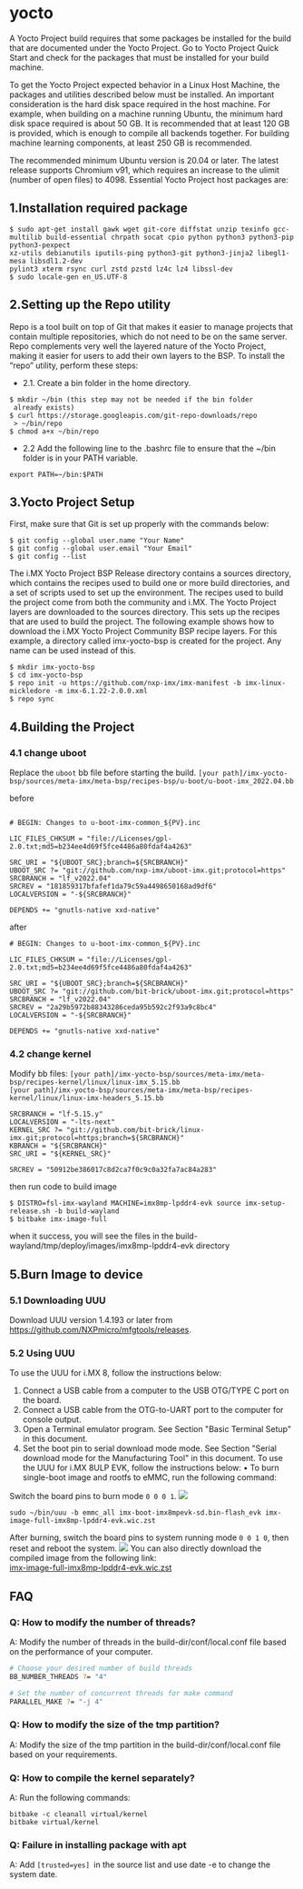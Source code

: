 # yocto
A Yocto Project build requires that some packages be installed for the build that are
documented under the Yocto Project. Go to Yocto Project Quick Start and check for the
packages that must be installed for your build machine.

To get the Yocto Project expected behavior in a Linux Host Machine, the packages and
utilities described below must be installed. An important consideration is the hard disk
space required in the host machine. For example, when building on a machine running
Ubuntu, the minimum hard disk space required is about 50 GB. It is recommended that at
least 120 GB is provided, which is enough to compile all backends together. For building
machine learning components, at least 250 GB is recommended.

The recommended minimum Ubuntu version is 20.04 or later. The latest release supports
Chromium v91, which requires an increase to the ulimit (number of open files) to 4098.
Essential Yocto Project host packages are:

## 1.Installation required package
~~~
$ sudo apt-get install gawk wget git-core diffstat unzip texinfo gcc-multilib build-essential chrpath socat cpio python python3 python3-pip python3-pexpect 
xz-utils debianutils iputils-ping python3-git python3-jinja2 libegl1-mesa libsdl1.2-dev 
pylint3 xterm rsync curl zstd pzstd lz4c lz4 libssl-dev
$ sudo locale-gen en_US.UTF-8
~~~

## 2.Setting up the Repo utility
Repo is a tool built on top of Git that makes it easier to manage projects that contain
multiple repositories, which do not need to be on the same server. Repo complements
very well the layered nature of the Yocto Project, making it easier for users to add their
own layers to the BSP.
To install the “repo” utility, perform these steps:
- 2.1.  Create a bin folder in the home directory.
~~~
$ mkdir ~/bin (this step may not be needed if the bin folder
 already exists)
$ curl https://storage.googleapis.com/git-repo-downloads/repo
 > ~/bin/repo
$ chmod a+x ~/bin/repo
~~~
- 2.2 Add the following line to the .bashrc file to ensure that the ~/bin folder is in your
PATH variable.
~~~
export PATH=~/bin:$PATH
~~~


## 3.Yocto Project Setup
First, make sure that Git is set up properly with the commands below:
~~~
$ git config --global user.name "Your Name"
$ git config --global user.email "Your Email"
$ git config --list
~~~
The i.MX Yocto Project BSP Release directory contains a sources directory, which
contains the recipes used to build one or more build directories, and a set of scripts used
to set up the environment.
The recipes used to build the project come from both the community and i.MX. The Yocto
Project layers are downloaded to the sources directory. This sets up the recipes that are
used to build the project.
The following example shows how to download the i.MX Yocto Project Community BSP
recipe layers. For this example, a directory called imx-yocto-bsp is created for the
project. Any name can be used instead of this.
~~~
$ mkdir imx-yocto-bsp
$ cd imx-yocto-bsp
$ repo init -u https://github.com/nxp-imx/imx-manifest -b imx-linux-mickledore -m imx-6.1.22-2.0.0.xml
$ repo sync
~~~

## 4.Building the Project
### 4.1 change uboot
Replace the ``uboot`` bb file before starting the build.
``[your path]/imx-yocto-bsp/sources/meta-imx/meta-bsp/recipes-bsp/u-boot/u-boot-imx_2022.04.bb``

before
~~~

# BEGIN: Changes to u-boot-imx-common_${PV}.inc

LIC_FILES_CHKSUM = "file://Licenses/gpl-2.0.txt;md5=b234ee4d69f5fce4486a80fdaf4a4263"

SRC_URI = "${UBOOT_SRC};branch=${SRCBRANCH}"
UBOOT_SRC ?= "git://github.com/nxp-imx/uboot-imx.git;protocol=https"
SRCBRANCH = "lf_v2022.04"
SRCREV = "181859317bfafef1da79c59a4498650168ad9df6"
LOCALVERSION = "-${SRCBRANCH}"

DEPENDS += "gnutls-native xxd-native"

~~~
after
~~~
# BEGIN: Changes to u-boot-imx-common_${PV}.inc

LIC_FILES_CHKSUM = "file://Licenses/gpl-2.0.txt;md5=b234ee4d69f5fce4486a80fdaf4a4263"

SRC_URI = "${UBOOT_SRC};branch=${SRCBRANCH}"
UBOOT_SRC ?= "git://github.com/bit-brick/uboot-imx.git;protocol=https"
SRCBRANCH = "lf_v2022.04"
SRCREV = "2a29b5972b88343286ceda95b592c2f93a9c8bc4"
LOCALVERSION = "-${SRCBRANCH}"

DEPENDS += "gnutls-native xxd-native"

~~~

### 4.2 change kernel
Modify bb files:
``[your path]/imx-yocto-bsp/sources/meta-imx/meta-bsp/recipes-kernel/linux/linux-imx_5.15.bb
``  
``[your path]/imx-yocto-bsp/sources/meta-imx/meta-bsp/recipes-kernel/linux/linux-imx-headers_5.15.bb``
~~~
SRCBRANCH = "lf-5.15.y"
LOCALVERSION = "-lts-next"
KERNEL_SRC ?= "git://github.com/bit-brick/linux-imx.git;protocol=https;branch=${SRCBRANCH}"
KBRANCH = "${SRCBRANCH}"
SRC_URI = "${KERNEL_SRC}"

SRCREV = "50912be386017c8d2ca7f0c9c0a32fa7ac84a283"

~~~
then run code to build image
~~~
$ DISTRO=fsl-imx-wayland MACHINE=imx8mp-lpddr4-evk source imx-setup-release.sh -b build-wayland
$ bitbake imx-image-full
~~~

when it success, you will see the files in the build-wayland/tmp/deploy/images/imx8mp-lpddr4-evk  directory

## 5.Burn Image to device
### 5.1 Downloading UUU
Download UUU version 1.4.193 or later from https://github.com/NXPmicro/mfgtools/releases.
### 5.2 Using UUU
To use the UUU for  i.MX 8, follow the instructions below:
1. Connect a USB cable from a computer to the USB OTG/TYPE C port on the board.
2. Connect a USB cable from the OTG-to-UART port to the computer for console output.
3. Open a Terminal emulator program. See Section "Basic Terminal Setup" in this document.
4. Set the boot pin to serial download mode mode. See Section "Serial download mode for the Manufacturing Tool" in this 
document.
To use the UUU for i.MX 8ULP EVK, follow the instructions below:
• To burn single-boot image and rootfs to eMMC, run the following command:

Switch the board pins to burn mode ``0 0 0 1``.
![](image/burn_status.jpg)
~~~
sudo ~/bin/uuu -b emmc_all imx-boot-imx8mpevk-sd.bin-flash_evk imx-image-full-imx8mp-lpddr4-evk.wic.zst
~~~
After burning, switch the board pins to system running mode ``0 0 1 0``, then reset and reboot the system.
![](image/run_status.jpg)
You can also directly download the compiled image from the following link:  
[imx-image-full-imx8mp-lpddr4-evk.wic.zst](https://drive.google.com/drive/folders/1DeiQxV0aQYxEGHuIq0V043Mfd73IX5uA?usp=drive_link)


## FAQ
### Q: How to modify the number of threads?
A: Modify the number of threads in the build-dir/conf/local.conf file based on the performance of your computer.

~~~bash
# Choose your desired number of build threads
BB_NUMBER_THREADS ?= "4"

# Set the number of concurrent threads for make command
PARALLEL_MAKE ?= "-j 4"
~~~
### Q: How to modify the size of the tmp partition?
A: Modify the size of the tmp partition in the build-dir/conf/local.conf file based on your requirements.

### Q: How to compile the kernel separately?
A: Run the following commands:

~~~
bitbake -c cleanall virtual/kernel
bitbake virtual/kernel
~~~
### Q: Failure in installing package with apt
A: Add ``[trusted=yes] ``in the source list and use date -e to change the system date.
